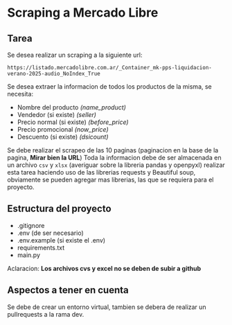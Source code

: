 # Scraping a Mercado Libre

## Tarea

Se desea realizar un scraping a la siguiente url:

`https://listado.mercadolibre.com.ar/_Container_mk-pps-liquidacion-verano-2025-audio_NoIndex_True`

Se desea extraer la informacion de todos los productos de la misma, se necesita:

* Nombre del producto _(name_product)_
* Vendedor (si existe) _(seller)_
* Precio normal (si existe) _(before_price)_
* Precio promocional _(now_price)_
* Descuento (si existe) _(dsicount)_

Se debe realizar el scrapeo de las 10 paginas (paginacion en la base de la pagina, **Mirar bien la URL**) Toda la informacion debe de ser almacenada en un archivo `csv` y `xlsx` (averiguar sobre la libreria pandas y openpyxl) realizar esta tarea haciendo uso de las librerias requests y Beautiful soup, obviamente se pueden agregar mas librerias, las que se requiera para el proyecto.

## Estructura del proyecto

* .gitignore
* .env (de ser necesario)
* .env.example (si existe el .env)
* requirements.txt
* main.py

Aclaracion: **Los archivos cvs y excel no se deben de subir a github**

## Aspectos a tener en cuenta
Se debe de crear un entorno virtual, tambien se debera de realizar un pullrequests a la rama dev.
